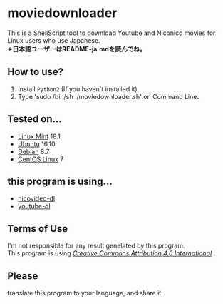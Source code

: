 # moviedownloader
This is a ShellScript tool to download Youtube and Niconico movies for Linux users who use Japanese.  
**※日本語ユーザーはREADME-ja.mdを読んでね。**
## How to use?
1. Install `Python2` (If you haven't installed it)
2. Type 'sudo /bin/sh ./moviedownloader.sh' on Command Line.
## Tested on...
* [Linux Mint](https://linuxmint.com) 18.1
* [Ubuntu](https://ubuntu.com) 16.10
* [Debian](http://www.debian.org) 8.7
* [CentOS Linux](http://centos.org/) 7
## this program is using...
* [nicovideo-dl](http://sourceforge.jp/projects/nicovideo-dl/)
* [youtube-dl](http://yt-dl.org/)
## Terms of Use
I'm not responsible for any result genelated by this program.  
This program is using *[Creative Commons Attribution 4.0 International](https://creativecommons.org/licenses/by/4.0/)* .
## Please
translate this program to your language, and share it.  
